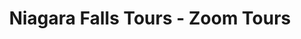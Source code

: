 ---
title: "Niagara Falls Tours - Zoom Tours"
url: /etobicoke/niagara-falls-tours-zoom-tours/
shop: Reisebüro
---